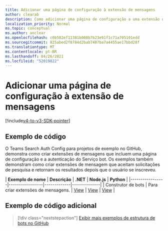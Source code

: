 ```yaml
---
title: Adicionar uma página de configuração à extensão de mensagens
author: clearab
description: Como adicionar uma página de configuração a uma extensão de mensagens
localization_priority: Normal
ms.topic: conceptual
ms.author: anclear
ms.openlocfilehash: c0b582ef11381b008b7b23e91f1c71a705101edd
ms.sourcegitcommit: 825abed2f8784d2bab7407ba7a4455ae17bbd28f
ms.translationtype: MT
ms.contentlocale: pt-BR
ms.lasthandoff: 04/26/2021
ms.locfileid: "52019822"
---
```

# <a name="add-a-configuration-page-to-your-messaging-extension"></a>Adicionar uma página de configuração à extensão de mensagens

[!include[v4-to-v3-SDK-pointer](~/includes/v4-to-v3-pointer-me.md)]

## <a name="code-sample"></a>Exemplo de código

O Teams Search Auth Config para projetos de exemplo no GitHub, demonstra como criar extensões de mensagens que incluem uma página de configuração e a autenticação do Serviço bot. Os exemplos também demonstram como criar extensões de mensagem que aceitam solicitações de pesquisa e retornam os resultados depois que o usuário se inscreveu.

| **Exemplo de nome** | **Descrição** | **.NET** | **Node.js** | **Python** |
|-----------------|-----------------|-------------|--------------|
| Construtor de bots | Para criar extensões de mensagens. | [View](https://github.com/microsoft/BotBuilder-Samples/tree/master/samples/csharp_dotnetcore/52.teams-messaging-extensions-search-auth-config) | [View](https://github.com/microsoft/BotBuilder-Samples/tree/master/samples/javascript_nodejs/52.teams-messaging-extensions-search-auth-config) | [View]( https://github.com/microsoft/BotBuilder-Samples/tree/main/samples/python/50.teams-messaging-extension-search) |

## <a name="additional-code-sample"></a>Exemplo de código adicional

> [!div class="nextstepaction"]
> [Exibir mais exemplos de estrutura de bots no GitHub](https://github.com/microsoft/BotBuilder-Samples)
